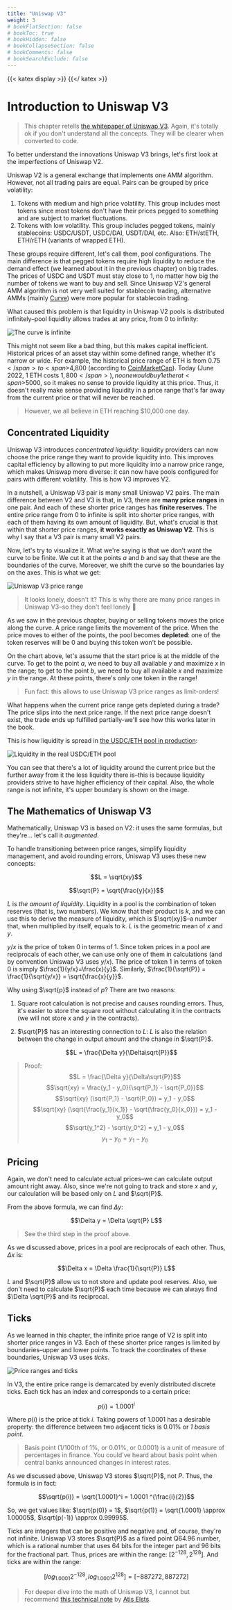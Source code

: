 ```yaml
---
title: "Uniswap V3"
weight: 3
# bookFlatSection: false
# bookToc: true
# bookHidden: false
# bookCollapseSection: false
# bookComments: false
# bookSearchExclude: false
---
```

{{< katex display >}} {{</ katex >}}

# Introduction to Uniswap V3

> This chapter retells [the whitepaper of Uniswap V3](https://uniswap.org/whitepaper-v3.pdf). Again, it's totally ok if
you don't understand all the concepts. They will be clearer when converted to code.

To better understand the innovations Uniswap V3 brings, let's first look at the imperfections of Uniswap V2.

Uniswap V2 is a general exchange that implements one AMM algorithm. However, not all trading pairs are equal.
Pairs can be grouped by price volatility:

1. Tokens with medium and high price volatility. This group includes most tokens since most tokens don't have their
prices pegged to something and are subject to market fluctuations.
1. Tokens with low volatility. This group includes pegged tokens, mainly stablecoins: USDC/USDT, USDC/DAI, USDT/DAI, etc.
Also: ETH/stETH, ETH/rETH (variants of wrapped ETH).

These groups require different, let's call them, pool configurations. The main difference is that pegged tokens require
high liquidity to reduce the demand effect (we learned about it in the previous chapter) on big trades. The prices of
USDC and USDT must stay close to 1, no matter how big the number of tokens we want to buy and sell. Since Uniswap V2's
general AMM algorithm is not very well suited for stablecoin trading, alternative AMMs (mainly [Curve](https://curve.fi))
were more popular for stablecoin trading.

What caused this problem is that liquidity in Uniswap V2 pools is distributed infinitely–pool liquidity allows trades at
any price, from 0 to infinity:

![The curve is infinite](/images/milestone_0/curve_infinite.png)

This might not seem like a bad thing, but this makes capital inefficient. Historical prices of an asset stay within
some defined range, whether it's narrow or wide. For example, the historical price range of ETH is from <span>$0.75</span>
to <span>$4,800</span> (according to [CoinMarketCap](https://coinmarketcap.com/currencies/ethereum/)). Today (June 2022,
 1 ETH costs <span>$1,800</span>), no one would buy 1 ether at <span>$5000</span>, so it makes no sense to provide
liquidity at this price. Thus, it doesn't really make sense providing liquidity in a price range that's far away from the
current price or that will never be reached.

> However, we all believe in ETH reaching $10,000 one day.

## Concentrated Liquidity

Uniswap V3 introduces *concentrated liquidity*: liquidity providers can now choose the price range they want to provide
liquidity into. This improves capital efficiency by allowing to put more liquidity into a narrow price range, which makes
Uniswap more diverse: it can now have pools configured for pairs with different volatility. This is how V3 improves V2.

In a nutshell, a Uniswap V3 pair is many small Uniswap V2 pairs. The main difference between V2 and V3 is that, in V3,
there are **many price ranges** in one pair. And each of these shorter price ranges has **finite reserves**. The entire
price range from 0 to infinite is split into shorter price ranges, with each of them having its own amount of
liquidity. But, what's crucial is that within that shorter price ranges, **it works exactly as Uniswap V2**. This is why
I say that a V3 pair is many small V2 pairs.

Now, let's try to visualize it. What we're saying is that we don't want the curve to be finite. We cut it at the points
$a$ and $b$ and say that these are the boundaries of the curve. Moreover, we shift the curve so the boundaries lay on
the axes. This is what we get:

![Uniswap V3 price range](/images/milestone_0/curve_finite.png)

> It looks lonely, doesn't it? This is why there are many price ranges in Uniswap V3–so they don't feel lonely 🙂

As we saw in the previous chapter, buying or selling tokens moves the price along the curve. A price range limits the
movement of the price. When the price moves to either of the points, the pool becomes **depleted**: one of the token
reserves will be 0 and buying this token won't be possible.

On the chart above, let's assume that the start price is at the middle of the curve. To get to the point $a$, we need to
buy all available $y$ and maximize $x$ in the range; to get to the point $b$, we need to buy all available $x$ and
maximize $y$ in the range. At these points, there's only one token in the range!

> Fun fact: this allows to use Uniswap V3 price ranges as limit-orders!

What happens when the current price range gets depleted during a trade? The price slips into the next price range. If the
next price range doesn't exist, the trade ends up fulfilled partially-we'll see how this works later in the book.

This is how liquidity is spread in [the USDC/ETH pool in production](https://info.uniswap.org/#/pools/0x8ad599c3a0ff1de082011efddc58f1908eb6e6d8):

![Liquidity in the real USDC/ETH pool](/images/milestone_0/usdceth_liquidity.png)

You can see that there's a lot of liquidity around the current price but the further away from it the less liquidity
there is–this is because liquidity providers strive to have higher efficiency of their capital. Also, the whole range is
not infinite, it's upper boundary is shown on the image.

## The Mathematics of Uniswap V3

Mathematically, Uniswap V3 is based on V2: it uses the same formulas, but they're... let's call it *augmented*.

To handle transitioning between price ranges, simplify liquidity management, and avoid rounding errors, Uniswap V3 uses
these new concepts:

$$L = \sqrt{xy}$$

$$\sqrt{P} = \sqrt{\frac{y}{x}}$$

$L$ is *the amount of liquidity*. Liquidity in a pool is the combination of token reserves (that is,
two numbers). We know that their product is $k$, and we can use this to derive the measure of liquidity, which is
$\sqrt{xy}$–a number that, when multiplied by itself, equals to $k$. $L$ is the geometric mean of $x$ and $y$.

$y/x$ is the price of token 0 in terms of 1. Since token prices in a pool are reciprocals of each other, we can use only
one of them in calculations (and by convention Uniswap V3 uses $y/x$). The price of token 1 in terms of token 0 is simply 
$\frac{1}{y/x}=\frac{x}{y}$. Similarly, $\frac{1}{\sqrt{P}} = \frac{1}{\sqrt{y/x}} = \sqrt{\frac{x}{y}}$.

Why using $\sqrt{p}$ instead of $p$? There are two reasons:

1. Square root calculation is not precise and causes rounding errors. Thus, it's easier to store the square root without
calculating it in the contracts (we will not store $x$ and $y$ in the contracts).
1. $\sqrt{P}$ has an interesting connection to $L$: $L$ is also the relation between the change in output amount and 
the change in $\sqrt{P}$.

    $$L = \frac{\Delta y}{\Delta\sqrt{P}}$$

> Proof:
$$L = \frac{\Delta y}{\Delta\sqrt{P}}$$
$$\sqrt{xy} = \frac{y_1 - y_0}{\sqrt{P_1} - \sqrt{P_0}}$$
$$\sqrt{xy} (\sqrt{P_1} - \sqrt{P_0}) = y_1 - y_0$$
$$\sqrt{xy} (\sqrt{\frac{y_1}{x_1}} - \sqrt{\frac{y_0}{x_0}}) = y_1 - y_0$$
$$\sqrt{y_1^2} - \sqrt{y_0^2} = y_1 - y_0$$
$$y_1 - y_0 = y_1 - y_0$$

## Pricing

Again, we don't need to calculate actual prices–we can calculate output amount right away. Also, since we're not going
to track and store $x$ and $y$, our calculation will be based only on $L$ and $\sqrt{P}$.

From the above formula, we can find $\Delta y$:

$$\Delta y = \Delta \sqrt{P} L$$

> See the third step in the proof above.

As we discussed above, prices in a pool are reciprocals of each other. Thus, $\Delta x$ is:

$$\Delta x = \Delta \frac{1}{\sqrt{P}} L$$

$L$ and $\sqrt{P}$ allow us to not store and update pool reserves. Also, we don't need to calculate $\sqrt{P}$ each time
because we can always find $\Delta \sqrt{P}$ and its reciprocal.

## Ticks

As we learned in this chapter, the infinite price range of V2 is split into shorter price ranges in V3. Each of these
shorter price ranges is limited by boundaries–upper and lower points. To track the coordinates of these boundaries,
Uniswap V3 uses *ticks*.

![Price ranges and ticks](/images/milestone_0/ticks_and_ranges.png)

In V3, the entire price range is demarcated by evenly distributed discrete ticks. Each tick has an index and corresponds
to a certain price:

$$p(i) = 1.0001^i$$

Where $p(i)$ is the price at tick $i$. Taking powers of 1.0001 has a desirable property: the difference between two
adjacent ticks is 0.01% or *1 basis point*.

> Basis point (1/100th of 1%, or 0.01%, or 0.0001) is a unit of measure of percentages in finance. You could've heard about
basis point when central banks announced changes in interest rates.

As we discussed above, Uniswap V3 stores $\sqrt{P}$, not $P$. Thus, the formula is in fact:

$$\sqrt{p(i)} = \sqrt{1.0001}^i = 1.0001 ^{\frac{i}{2}}$$

So, we get values like: $\sqrt{p(0)} = 1$, $\sqrt{p(1)} = \sqrt{1.0001} \approx 1.00005$, $\sqrt{p(-1)} \approx 0.99995$.

Ticks are integers that can be positive and negative and, of course, they're not infinite. Uniswap V3 stores $\sqrt{P}$
as a fixed point Q64.96 number, which is a rational number that uses 64 bits for the integer part and 96 bits for the
fractional part. Thus, prices are within the range: $[2^{-128}, 2^{128}]$. And ticks are within the range:

$$[log_{1.0001}2^{-128}, log_{1.0001}{2^{128}}] = [-887272, 887272]$$

> For deeper dive into the math of Uniswap V3, I cannot but recommend [this technical note](https://atiselsts.github.io/pdfs/uniswap-v3-liquidity-math.pdf)
by [Atis Elsts](https://twitter.com/atiselsts).
